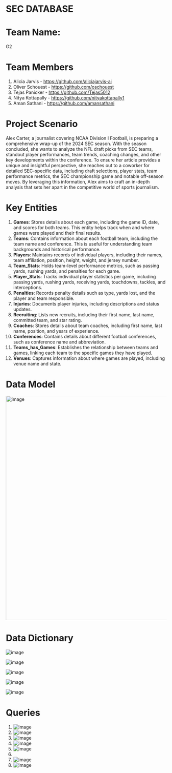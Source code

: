 # SEC DATABASE
# Team Name: 
G2

# Team Members
1. Alicia Jarvis - https://github.com/aliciajarvis-ai
2. Oliver Schouest - https://github.com/oschouest
3. Tejas Panicker - https://github.com/Tejas5012
4. Nitya Kottapally - https://github.com/nityakottapally1
5. Aman Sathani - https://github.com/amansathani

# Project Scenario
Alex Carter, a journalist covering NCAA Division I Football, is preparing a comprehensive wrap-up of the 2024 SEC season. With the season concluded, she wants to analyze the NFL draft picks from SEC teams, standout player performances, team trends, coaching changes, and other key developments within the conference. To ensure her article provides a unique and insightful perspective, she reaches out to a coworker for detailed SEC-specific data, including draft selections, player stats, team performance metrics, the SEC championship game and notable off-season moves. By leveraging this information, Alex aims to craft an in-depth analysis that sets her apart in the competitive world of sports journalism.

# Key Entities
1. **Games**: Stores details about each game, including the game ID, date, and scores for both teams. This entity helps track when and where games were played and their final results.  
2. **Teams**: Contains information about each football team, including the team name and conference. This is useful for understanding team backgrounds and historical performance.  
3. **Players**: Maintains records of individual players, including their names, team affiliation, position, height, weight, and jersey number.  
4. **Team_Stats**: Holds team-level performance metrics, such as passing yards, rushing yards, and penalties for each game.  
5. **Player_Stats**: Tracks individual player statistics per game, including passing yards, rushing yards, receiving yards, touchdowns, tackles, and interceptions.  
6. **Penalties**: Records penalty details such as type, yards lost, and the player and team responsible.  
7. **Injuries**: Documents player injuries, including descriptions and status updates.  
8. **Recruiting**: Lists new recruits, including their first name, last name, committed team, and star rating.  
9. **Coaches**: Stores details about team coaches, including first name, last name, position, and years of experience.  
10. **Conferences**: Contains details about different football conferences, such as conference name and abbreviation.  
11. **Teams_has_Games**: Establishes the relationship between teams and games, linking each team to the specific games they have played.  
12. **Venues**: Captures information about where games are played, including venue name and state.

# Data Model
<img width="700" alt="image" src= "https://github.com/user-attachments/assets/cb287cc5-0321-4dd1-9bd8-74bcd3a3dc7c" />

# Data Dictionary
![image](https://github.com/user-attachments/assets/352f02fe-e7c2-4d78-b780-52eeb5ef6360)

![image](https://github.com/user-attachments/assets/2f8d4e31-bb2d-418d-b66d-ea1a21b85efe)

![image](https://github.com/user-attachments/assets/09425b12-3285-4568-87cc-9acc4a5497c6)

![image](https://github.com/user-attachments/assets/49157efc-737b-4c0e-bf59-2dcb51091a13)

![image](https://github.com/user-attachments/assets/4638a7a5-fd9a-4076-bdcd-7517f2d070f5)

# Queries 
1. ![image](https://github.com/user-attachments/assets/dc2cf382-fc42-42cc-abff-22c403802750)
2. ![image](https://github.com/user-attachments/assets/3a0598b8-434b-4bc0-adb1-3afd70c01348)
3. ![image](https://github.com/user-attachments/assets/78bdd21d-35af-4870-9c87-4dbfe3f1fdc9)
4. ![image](https://github.com/user-attachments/assets/fc4067b0-65c5-4e6b-a4ca-470738d8bb5a)
5. ![image](https://github.com/user-attachments/assets/00af0551-83d1-480a-846a-ec188f512f48)
6.
7. ![image](https://github.com/user-attachments/assets/7a4f8c29-35ec-42ef-856f-110e5b67ad23)
8. ![image](https://github.com/user-attachments/assets/cf1be7ec-ff0a-49c0-a534-63886ee539cf)












